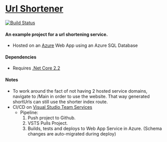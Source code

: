 # [Url Shortener](https://url-shortener-app.azurewebsites.net/main)

[![Build Status](https://dev.azure.com/danothom10/UrlShortener/_apis/build/status/url-shortener-app%20-%20CI?branchName=master)](https://dev.azure.com/danothom10/UrlShortener/_build/latest?definitionId=2?branchName=master)

#### An example project for a url shortening service.

* Hosted on an [Azure](portal.azure.com) Web App using an Azure SQL Database

#### Dependencies
* Requires [.Net Core 2.2](https://dotnet.microsoft.com/download/dotnet-core/2.2)

#### Notes
* To work around the fact of not having 2 hosted service domains, navigate to <domain>/Main in order to use the website.
That way generated shortUrls can still use the shorter index route.
* CI/CD  on [Visual Studio Team Services](https://dev.azure.com/danothom10/UrlShortener/) 
  * Pipeline:
      1. Push project to Github.
      2. VSTS Pulls Project.
      3. Builds, tests and deploys to Web App Service in Azure. (Schema changes are auto-migrated during deploy)

